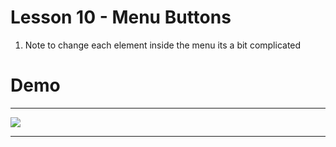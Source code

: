 # Lesson 10 - Menu Buttons 

1. Note to change each element inside the menu its a bit complicated 

# Demo 

----

![](d.gif)

----
